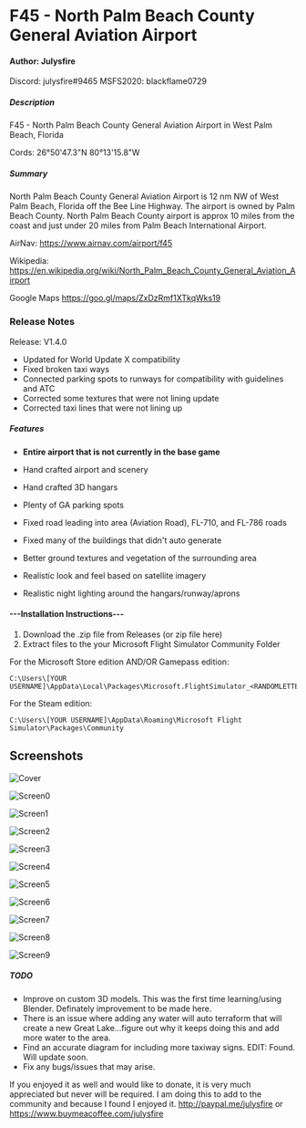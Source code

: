 # F45 - North Palm Beach County General Aviation Airport
#### Author: Julysfire
Discord: julysfire#9465        MSFS2020: blackflame0729

##### Description
F45 - North Palm Beach County General Aviation Airport in West Palm Beach, Florida 

Cords: 26°50'47.3"N 80°13'15.8"W

##### Summary

North Palm Beach County General Aviation Airport is 12 nm NW of West Palm Beach, Florida off the Bee Line Highway.  The airport is owned by Palm Beach County.  North Palm Beach County airport is approx 10 miles from the coast and just under 20 miles from Palm Beach International Airport.

AirNav: <https://www.airnav.com/airport/f45>

Wikipedia: <https://en.wikipedia.org/wiki/North_Palm_Beach_County_General_Aviation_Airport>

Google Maps <https://goo.gl/maps/ZxDzRmf1XTkqWks19>


### Release Notes

Release: V1.4.0

- Updated for World Update X compatibility
- Fixed broken taxi ways
- Connected parking spots to runways for compatibility with guidelines and ATC
- Corrected some textures that were not lining update
- Corrected taxi lines that were not lining up


##### Features

- **Entire airport that is not currently in the base game**

- Hand crafted airport and scenery
- Hand crafted 3D hangars
- Plenty of GA parking spots
- Fixed road leading into area (Aviation Road), FL-710, and FL-786 roads
- Fixed many of the buildings that didn't auto generate
- Better ground textures and vegetation of the surrounding area
- Realistic look and feel based on satellite imagery
- Realistic night lighting around the hangars/runway/aprons

#### ---Installation Instructions---
1. Download the .zip file from Releases (or zip file here)
2. Extract files to the your Microsoft Flight Simulator Community Folder

For the Microsoft Store edition AND/OR Gamepass edition:

	C:\Users\[YOUR USERNAME]\AppData\Local\Packages\Microsoft.FlightSimulator_<RANDOMLETTERS>\LocalCache\Packages\Community
	
For the Steam edition:

	C:\Users\[YOUR USERNAME]\AppData\Roaming\Microsoft Flight Simulator\Packages\Community

## Screenshots

![Cover](screenshots/c1.PNG)

![Screen0](screenshots/c2.PNG)

![Screen1](screenshots/d1.PNG)

![Screen2](screenshots/d5.PNG)

![Screen3](screenshots/d7.PNG)

![Screen4](screenshots/d8.PNG)

![Screen5](screenshots/d10.PNG)

![Screen6](screenshots/d2.PNG)

![Screen7](screenshots/d4.PNG)

![Screen8](screenshots/d6.PNG)

![Screen9](screenshots/d9.PNG)


##### TODO

- Improve on custom 3D models.  This was the first time learning/using Blender.  Definately improvement to be made here.
- There is an issue where adding any water will auto terraform that will create a new Great Lake...figure out why it keeps doing this and add more water to the area.
- Find an accurate diagram for including more taxiway signs.  EDIT: Found.  Will update soon.
- Fix any bugs/issues that may arise.


If you enjoyed it as well and would like to donate, it is very much appreciated but never will be required.  I am doing this to add to the community and because I found I enjoyed it.
http://paypal.me/julysfire or <https://www.buymeacoffee.com/julysfire>
